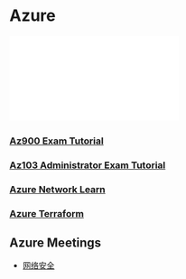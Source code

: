 # Azure 

![Alt Image Text](images/1_1.pdf "Body image")


### [Az900 Exam Tutorial](az103/README.md)

### [Az103 Administrator Exam Tutorial](az103/README.md)

### [Azure Network Learn](az_network/README.md)

### [Azure Terraform](az_terraform/README.md)

## Azure Meetings

* [网络安全](az_meet/aznetwork_sec.pptx)
